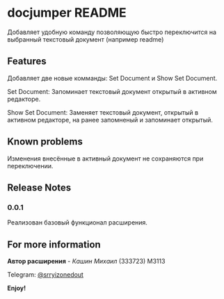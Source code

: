 # docjumper README

Добавляет удобную команду позволяющую быстро переключится на выбранный текстовый документ (например readme)

## Features

Добавляет две новые комманды: Set Document и Show Set Document.

Set Document: Запоминает текстовый документ открытый в активном редакторе.

Show Set Document: Заменяет текстовый документ, открытый в активном редакторе, на ранее запомненый и запоминает открытый.

## Known problems

Изменения внесённые в активный документ не сохраняются при переключении.

## Release Notes

### 0.0.1

Реализован базовый функционал расширения.

## For more information

**Автор расширения** - *Кашин Михаил* (333723)
M3113

Telegram: [@srryizonedout](https://t.me/srryizonedout/)

**Enjoy!**
